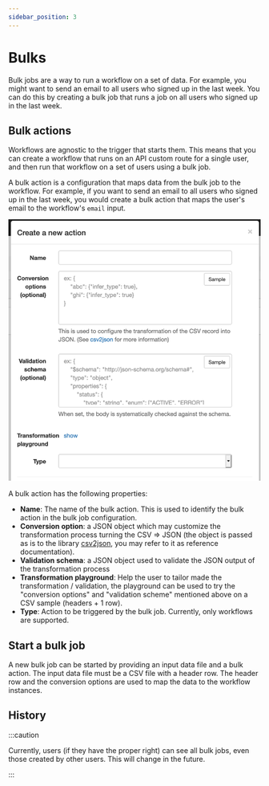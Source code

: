 ```yaml
---
sidebar_position: 3
---
```


# Bulks

Bulk jobs are a way to run a workflow on a set of data. For example, you might want to send an email to all users who signed up in the last week. You can do this by creating a bulk job that runs a job on all users who signed up in the last week.

## Bulk actions

Workflows are agnostic to the trigger that starts them. This means that you can create a workflow that runs on an API custom route for a single user, and then run that workflow on a set of users using a bulk job.

A bulk action is a configuration that maps data from the bulk job to the workflow. For example, if you want to send an email to all users who signed up in the last week, you would create a bulk action that maps the user's email to the workflow's `email` input.

![new bulk action](img/new-bulk-action.png)

A bulk action has the following properties:

- **Name**: The name of the bulk action. This is used to identify the bulk action in the bulk job configuration.
- **Conversion option**: a JSON object which may customize the transformation process turning the CSV => JSON (the object is passed as is to the library [csv2json](https://github.com/rockwelln/csv2json), you may refer to it as reference documentation).
- **Validation schema**: a JSON object used to validate the JSON output of the transformation process 
- **Transformation playground**: Help the user to tailor made the transformation / validation, the playground can be used to try the "conversion options" and "validation scheme" mentioned above on a CSV sample (headers + 1 row).
- **Type**: Action to be triggered by the bulk job. Currently, only workflows are supported.

## Start a bulk job

A new bulk job can be started by providing an input data file and a bulk action. The input data file must be a CSV file with a header row. The header row and the conversion options are used to map the data to the workflow instances.

## History

:::caution

Currently, users (if they have the proper right) can see all bulk jobs, even those created by other users. This will change in the future.

:::
